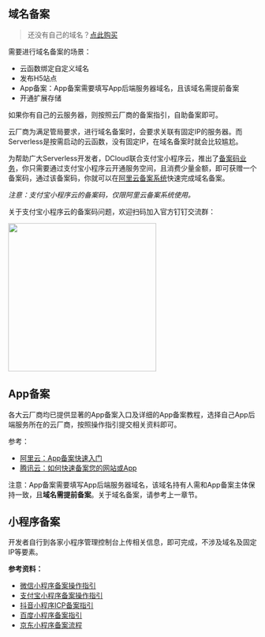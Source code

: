
## 域名备案

> 还没有自己的域名？[点此购买](https://market.aliyun.com/products/57392001/cmfw00063980.html#sku=yuncode5798000001)

需要进行域名备案的场景：
- 云函数绑定自定义域名
- 发布H5站点
- App备案：App备案需要填写App后端服务器域名，且该域名需提前备案
- 开通扩展存储

如果你有自己的云服务器，则按照云厂商的备案指引，自助备案即可。

云厂商为满足管局要求，进行域名备案时，会要求关联有固定IP的服务器。而Serverless是按需启动的云函数，没有固定IP，在域名备案时就会比较尴尬。

为帮助广大Serverless开发者，DCloud联合支付宝小程序云，推出了[备案码业务](https://doc.dcloud.net.cn/uniCloud/price.html#备案码)，你只需要通过支付宝小程序云开通服务空间，且消费少量金额，即可获赠一个备案码，通过该备案码，你就可以在[阿里云备案系统](https://beian.aliyun.com/)快速完成域名备案。

*注意：支付宝小程序云的备案码，仅限阿里云备案系统使用。*

关于支付宝小程序云的备案码问题，欢迎扫码加入官方钉钉交流群：

<img src="https://qiniu-web-assets.dcloud.net.cn/unidoc/zh/unicloud/1699427250281.png" width="300" />

## App备案

各大云厂商均已提供显著的App备案入口及详细的App备案教程，选择自己App后端服务所在的云厂商，按照操作指引提交相关资料即可。

参考：
- [阿里云：App备案快速入门](https://wanwang.aliyun.com/qualificationrec/bazszl)
- [腾讯云：如何快速备案您的网站或App](https://cloud.tencent.com/document/product/243/39038)

注意：App备案需要填写App后端服务器域名，该域名持有人需和App备案主体保持一致，且**域名需提前备案**。关于域名备案，请参考上一章节。

## 小程序备案

开发者自行到各家小程序管理控制台上传相关信息，即可完成，不涉及域名及固定IP等要素。

**参考资料：**

- [微信小程序备案操作指引](https://developers.weixin.qq.com/miniprogram/product/record/record_guidelines.html)
- [支付宝小程序备案操作指引](https://opendocs.alipay.com/mini/0adg3d)
- [抖音小程序ICP备案指引](https://developer.open-douyin.com/docs/resource/zh-CN/mini-app/operation/settle/ICPFiling/ICPintroduce)
- [百度小程序备案指引](https://smartprogram.baidu.com/docs/introduction/register_filings/)
- [京东小程序备案流程](https://mp-docs.jd.com/doc/operation/beian/2300)












